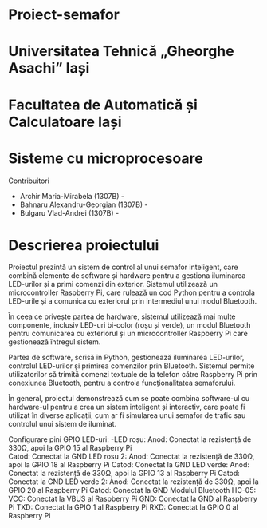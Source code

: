 # Proiect-semafor
# Universitatea Tehnică „Gheorghe Asachi” Iași
# Facultatea de Automatică și Calculatoare Iași
# Sisteme cu microprocesoare
Contribuitori
  - Archir Maria-Mirabela (1307B) -
  - Bahnaru Alexandru-Georgian (1307B) -
  - Bulgaru Vlad-Andrei (1307B) - 


# Descrierea proiectului

Proiectul prezintă un sistem de control al unui semafor inteligent, care combină elemente de software și hardware pentru a gestiona iluminarea LED-urilor și a primi comenzi din exterior. Sistemul utilizează un microcontroller Raspberry Pi, care rulează un cod Python pentru a controla LED-urile și a comunica cu exteriorul prin intermediul unui modul Bluetooth.

În ceea ce privește partea de hardware, sistemul utilizează mai multe componente, inclusiv LED-uri bi-color (roșu și verde), un modul Bluetooth pentru comunicarea cu exteriorul și un microcontroller Raspberry Pi care gestionează întregul sistem.

Partea de software, scrisă în Python, gestionează iluminarea LED-urilor, controlul LED-urilor și primirea comenzilor prin Bluetooth. Sistemul permite utilizatorilor să trimită comenzi textuale de la telefon către Raspberry Pi prin conexiunea Bluetooth, pentru a controla funcționalitatea semaforului.

În general, proiectul demonstrează cum se poate combina software-ul cu hardware-ul pentru a crea un sistem inteligent și interactiv, care poate fi utilizat în diverse aplicații, cum ar fi simularea unui semafor de trafic sau controlul unui sistem de iluminat.

Configurare pini GPIO
  LED-uri:
  	-LED roșu:
	  	Anod: Conectat la rezistență de 330Ω, apoi la GPIO 15 al Raspberry Pi	
	  	Catod: Conectat la GND
  	LED rosu 2:
	  	Anod: Conectat la rezistență de 330Ω, apoi la GPIO 18 al Raspberry Pi
	  	Catod: Conectat la GND
	  LED verde:
	  	Anod: Conectat la rezistență de 330Ω, apoi la GPIO 13 al Raspberry Pi
  		Catod: Conectat la GND
  	LED verde 2:
	   	Anod: Conectat la rezistență de 330Ω, apoi la GPIO 20 al Raspberry Pi
	  	Catod: Conectat la GND
  Modulul Bluetooth HC-05:
	  VCC: Conectat la VBUS al Raspberry Pi
	  GND: Conectat la GND al Raspberry Pi
	  TXD: Conectat la GPIO 1 al Raspberry Pi
	  RXD: Conectat la GPIO 0 al Raspberry Pi
